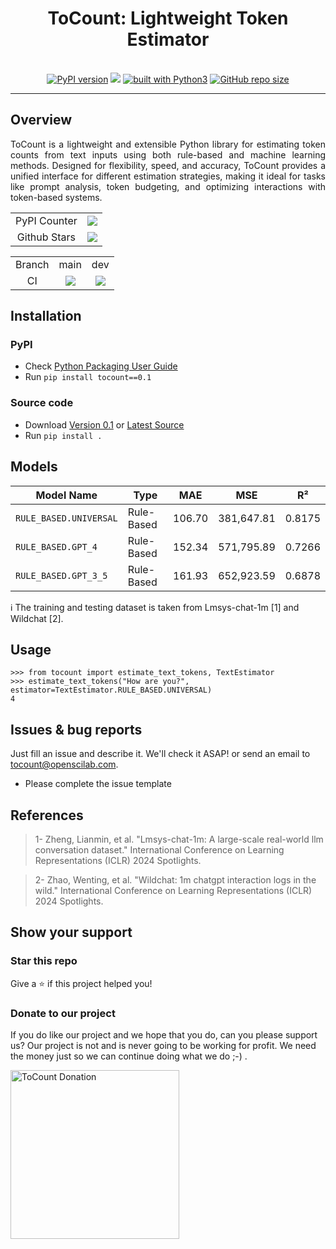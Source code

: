 <div align="center">
    <h1>ToCount: Lightweight Token Estimator</h1>
    <br/>
    <a href="https://badge.fury.io/py/tocount"><img src="https://badge.fury.io/py/tocount.svg" alt="PyPI version"></a>
    <a href="https://codecov.io/gh/openscilab/tocount"><img src="https://codecov.io/gh/openscilab/tocount/branch/dev/graph/badge.svg?token=T9T0EPB3V2"></a>
    <a href="https://www.python.org/"><img src="https://img.shields.io/badge/built%20with-Python3-green.svg" alt="built with Python3"></a>
    <a href="https://github.com/openscilab/tocount"><img alt="GitHub repo size" src="https://img.shields.io/github/repo-size/openscilab/tocount"></a>
</div>

----------


## Overview
<p align="justify">
ToCount is a lightweight and extensible Python library for estimating token counts from text inputs using both rule-based and machine learning methods. Designed for flexibility, speed, and accuracy, ToCount provides a unified interface for different estimation strategies, making it ideal for tasks like prompt analysis, token budgeting, and optimizing interactions with token-based systems.
</p>

<table>
    <tr>
        <td align="center">PyPI Counter</td>
        <td align="center">
            <a href="https://pepy.tech/projects/tocount">
                <img src="https://static.pepy.tech/badge/tocount">
            </a>
        </td>
    </tr>
    <tr>
        <td align="center">Github Stars</td>
        <td align="center">
            <a href="https://github.com/openscilab/tocount">
                <img src="https://img.shields.io/github/stars/openscilab/tocount.svg?style=social&label=Stars">
            </a>
        </td>
    </tr>
</table>
<table>
    <tr> 
        <td align="center">Branch</td>
        <td align="center">main</td>
        <td align="center">dev</td>
    </tr>
    <tr>
        <td align="center">CI</td>
        <td align="center">
            <img src="https://github.com/openscilab/tocount/actions/workflows/test.yml/badge.svg?branch=main">
        </td>
        <td align="center">
            <img src="https://github.com/openscilab/tocount/actions/workflows/test.yml/badge.svg?branch=dev">
            </td>
    </tr>
</table>


## Installation

### PyPI
- Check [Python Packaging User Guide](https://packaging.python.org/installing/)
- Run `pip install tocount==0.1`
### Source code
- Download [Version 0.1](https://github.com/openscilab/tocount/archive/v0.1.zip) or [Latest Source](https://github.com/openscilab/tocount/archive/dev.zip)
- Run `pip install .`

## Models

| Model Name                 | Type        |   MAE   |     MSE     |   R²   |
|----------------------------|-------------|---------|-------------|--------|
| `RULE_BASED.UNIVERSAL`     | Rule-Based  | 106.70  | 381,647.81  | 0.8175 |
| `RULE_BASED.GPT_4`         | Rule-Based  | 152.34  | 571,795.89  | 0.7266 |
| `RULE_BASED.GPT_3_5`       | Rule-Based  | 161.93  | 652,923.59  | 0.6878 |

ℹ️ The training and testing dataset is taken from Lmsys-chat-1m [1] and Wildchat [2].

## Usage

```pycon
>>> from tocount import estimate_text_tokens, TextEstimator
>>> estimate_text_tokens("How are you?", estimator=TextEstimator.RULE_BASED.UNIVERSAL)
4
```

## Issues & bug reports

Just fill an issue and describe it. We'll check it ASAP! or send an email to [tocount@openscilab.com](mailto:tocount@openscilab.com "tocount@openscilab.com"). 

- Please complete the issue template

## References

<blockquote>1- Zheng, Lianmin, et al. "Lmsys-chat-1m: A large-scale real-world llm conversation dataset." International Conference on Learning Representations (ICLR) 2024 Spotlights.</blockquote>

<blockquote>2- Zhao, Wenting, et al. "Wildchat: 1m chatgpt interaction logs in the wild." International Conference on Learning Representations (ICLR) 2024 Spotlights.</blockquote>

## Show your support


### Star this repo

Give a ⭐️ if this project helped you!

### Donate to our project
If you do like our project and we hope that you do, can you please support us? Our project is not and is never going to be working for profit. We need the money just so we can continue doing what we do ;-) .			

<a href="https://openscilab.com/#donation" target="_blank"><img src="https://github.com/openscilab/tocount/raw/main/otherfiles/donation.png" width="270" alt="ToCount Donation"></a>
